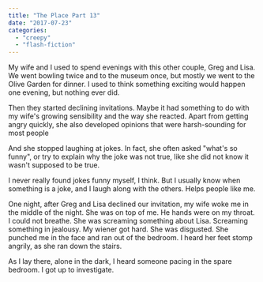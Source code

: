```yaml
---
title: "The Place Part 13"
date: "2017-07-23"
categories: 
  - "creepy"
  - "flash-fiction"
---
```


My wife and I used to spend evenings with this other couple, Greg and Lisa. We went bowling twice and to the museum once, but mostly we went to the Olive Garden for dinner. I used to think something exciting would happen one evening, but nothing ever did.

Then they started declining invitations. Maybe it had something to do with my wife's growing sensibility and the way she reacted. Apart from getting angry quickly, she also developed opinions that were harsh-sounding for most people

And she stopped laughing at jokes. In fact, she often asked "what's so funny", or try to explain why the joke was not true, like she did not know it wasn't supposed to be true.

I never really found jokes funny myself, I think. But I usually know when something is a joke, and I laugh along with the others. Helps people like me.

One night, after Greg and Lisa declined our invitation, my wife woke me in the middle of the night. She was on top of me. He hands were on my throat. I could not breathe. She was screaming something about Lisa. Screaming something in jealousy. My wiener got hard. She was disgusted. She punched me in the face and ran out of the bedroom. I heard her feet stomp angrily, as she ran down the stairs.

As I lay there, alone in the dark, I heard someone pacing in the spare bedroom. I got up to investigate.
